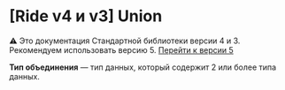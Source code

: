 # [Ride v4 и v3] Union

:warning: Это документация Стандартной библиотеки версии 4 и 3. Рекомендуем использовать версию 5. [Перейти к&nbsp;версии&nbsp;5](/ru/ride/v4/data-types/union)

**Тип объединения** — тип данных, который содержит 2 или более типа данных.
